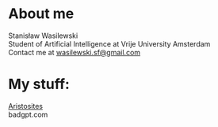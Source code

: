 
# About me
Stanisław Wasilewski  
Student of Artificial Intelligence at Vrije University Amsterdam  
Contact me at wasilewski.sf@gmail.com  

# My stuff:  
[Aristosites](aristosites.com)  
badgpt.com  
 
<!---
Stasieniec/Stasieniec is a ✨ special ✨ repository because its `README.md` (this file) appears on your GitHub profile.
You can click the Preview link to take a look at your changes.
--->
